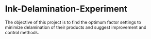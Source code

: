 # Ink-Delamination-Experiment
The objective of this project is to find the optimum factor settings to minimize delamination of their products and suggest improvement and control methods.
